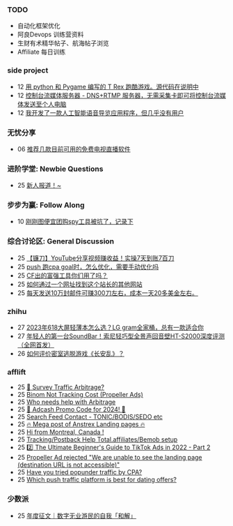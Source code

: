 ### TODO
-  自动化框架优化
-  阿良Devops 训练营资料
-  生财有术精华帖子、航海帖子浏览
-  Affiliate 每日训练

### side project
<!-- sideproject:START -->
-  12 [用 python 和 Pygame 编写的 T Rex 跑酷游戏。源代码在说明中](https://www.youtube.com/watch?v=pZySIXSelCA)
-  12 [控制台流媒体服务器 - DNS+RTMP 服务器，无需采集卡即可将控制台流媒体发送至个人电脑](https://github.com/Aioros/console-streaming-server)
-  12 [我开发了一款人工智能语音导览应用程序，但几乎没有用户](https://www.reddit.com/r/SideProject/comments/18gpp0e/ive_built_an_ai_audio_tour_app_but_have_almost_no/)<!-- sideproject:END -->


### 无忧分享
<!-- ruyo:START -->
-  06 [推荐几款目前可用的免费电视直播软件](https://51.ruyo.net/18608.html)<!-- ruyo:END -->

### 进阶学堂: Newbie Questions
<!-- advertcn1:START -->
-  25 [新人报道！~](https://www.advertcn.com/thread-114105-1-1.html)<!-- advertcn1:END -->

### 步步为赢: Follow Along
<!-- advertcn2:START -->
-  10 [刚刚图便宜团购spy工具被坑了，记录下](https://www.advertcn.com/thread-113954-1-1.html)<!-- advertcn2:END -->

### 综合讨论区: General Discussion
<!-- advertcn3:START -->
-  25 [【镰刀】YouTube分享视频赚收益！实操7天到账7百刀](https://www.advertcn.com/thread-114104-1-1.html)
-  25 [push 跑cpa goal时，怎么优化，需要手动优化吗](https://www.advertcn.com/thread-114102-1-1.html)
-  25 [CF出的富强工具你们用了吗？](https://www.advertcn.com/thread-114101-1-1.html)
-  25 [如何通过一个网址找到这个站长的其他网站](https://www.advertcn.com/thread-114100-1-1.html)
-  25 [每天发送10万封邮件可赚300刀左右，成本一天20多美金左右。](https://www.advertcn.com/thread-114099-1-1.html)<!-- advertcn3:END -->


### zhihu
<!-- zhihu:START -->
-  27 [2023年618大屏轻薄本怎么选？LG gram全家桶，总有一款适合你](http://zhuanlan.zhihu.com/p/632641888?utm_campaign=rss&utm_medium=rss&utm_source=rss&utm_content=title)
-  27 [年轻人的第一台SoundBar！索尼轻巧型全景声回音壁HT-S2000深度评测（全网首发）](http://zhuanlan.zhihu.com/p/630990296?utm_campaign=rss&utm_medium=rss&utm_source=rss&utm_content=title)
-  26 [如何评价密室逃脱游戏《长安乱》？](http://www.zhihu.com/question/563950552/answer/3045961312?utm_campaign=rss&utm_medium=rss&utm_source=rss&utm_content=title)<!-- zhihu:END -->

### afflift
<!-- afflift:START -->
-  25 [🚦 Survey Traffic Arbitrage?](https://afflift.com/f/threads/%F0%9F%9A%A6-survey-traffic-arbitrage.12508/)
-  25 [Binom Not Tracking Cost &lpar;Propeller Ads&rpar;](https://afflift.com/f/threads/binom-not-tracking-cost-propeller-ads.12701/)
-  25 [Who needs help with Arbitrage](https://afflift.com/f/threads/who-needs-help-with-arbitrage.10119/)
-  25 [💸 Adcash Promo Code for 2024! 💸](https://afflift.com/f/threads/%F0%9F%92%B8-adcash-promo-code-for-2024-%F0%9F%92%B8.12459/)
-  25 [Search Feed Contact - TONIC/BODIS/SEDO etc](https://afflift.com/f/threads/search-feed-contact-tonic-bodis-sedo-etc.12700/)
-  25 [🔥 Mega post of Anstrex Landing pages 🔥](https://afflift.com/f/threads/%F0%9F%94%A5-mega-post-of-anstrex-landing-pages-%F0%9F%94%A5.6125/)
-  25 [Hi from Montreal, Canada !](https://afflift.com/f/threads/hi-from-montreal-canada.12498/)
-  25 [Tracking/Postback Help Total.affiliates/Bemob setup](https://afflift.com/f/threads/tracking-postback-help-total-affiliates-bemob-setup.12697/)
-  25 [2️⃣ The Ultimate Beginner&#39;s Guide to TikTok Ads in 2022 - Part 2](https://afflift.com/f/threads/2%EF%B8%8F%E2%83%A3-the-ultimate-beginners-guide-to-tiktok-ads-in-2022-part-2.9899/)
-  25 [Propeller Ad rejected &quot;We are unable to see the landing page &lpar;destination URL is not accessible&rpar;&quot;](https://afflift.com/f/threads/propeller-ad-rejected-we-are-unable-to-see-the-landing-page-destination-url-is-not-accessible.12699/)
-  25 [Have you tried popunder traffic by CPA?](https://afflift.com/f/threads/have-you-tried-popunder-traffic-by-cpa.6522/)
-  25 [Which push traffic platform is best for dating offers?](https://afflift.com/f/threads/which-push-traffic-platform-is-best-for-dating-offers.12698/)<!-- afflift:END -->

### 少数派
<!-- sspai:START -->
-  25 [年度征文｜数字无业游民的自我「和解」](https://sspai.com/post/86421)<!-- sspai:END -->
